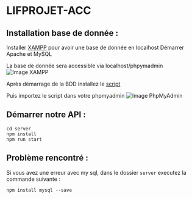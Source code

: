 # LIFPROJET-ACC

## Installation base de donnée :
Installer [XAMPP](https://www.apachefriends.org/fr/index.html) pour avoir une base de donnée en localhost
Démarrer Apache et MySQL

La base de donnée sera accessible via localhost/phpymadmin
![Image XAMPP](https://cdn.discordapp.com/attachments/715537719287087117/959807860987011152/unknown.png)

Après démarrage de la BDD installez le [script](https://github.com/Anh-Kiet-VO/LIFPROJET-ACC/blob/master/lifprojet.sql)


Puis importez le script dans votre phpmyadmin 
![Image PhpMyAdmin](https://cdn.discordapp.com/attachments/680775708997451791/968081555463479296/unknown.png)

## Démarrer notre API :
```
cd server
npm install
npm run start
```

## Problème rencontré :
Si vous avez une erreur avec my sql, dans le dossier ``server`` executez  la commande suivante :
```
npm install mysql --save
```
